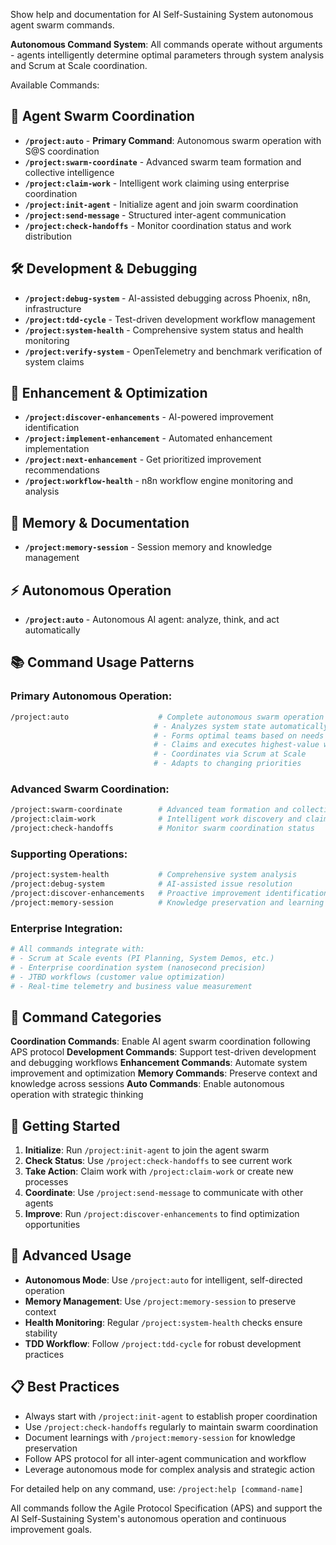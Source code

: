 Show help and documentation for AI Self-Sustaining System autonomous agent swarm commands.

**Autonomous Command System**: All commands operate without arguments - agents intelligently determine optimal parameters through system analysis and Scrum at Scale coordination.

Available Commands:

## 🤖 Agent Swarm Coordination
- **`/project:auto`** - **Primary Command**: Autonomous swarm operation with S@S coordination
- **`/project:swarm-coordinate`** - Advanced swarm team formation and collective intelligence
- **`/project:claim-work`** - Intelligent work claiming using enterprise coordination
- **`/project:init-agent`** - Initialize agent and join swarm coordination  
- **`/project:send-message`** - Structured inter-agent communication
- **`/project:check-handoffs`** - Monitor coordination status and work distribution

## 🛠️ Development & Debugging  
- **`/project:debug-system`** - AI-assisted debugging across Phoenix, n8n, infrastructure
- **`/project:tdd-cycle`** - Test-driven development workflow management
- **`/project:system-health`** - Comprehensive system status and health monitoring
- **`/project:verify-system`** - OpenTelemetry and benchmark verification of system claims

## 🚀 Enhancement & Optimization
- **`/project:discover-enhancements`** - AI-powered improvement identification
- **`/project:implement-enhancement`** - Automated enhancement implementation
- **`/project:next-enhancement`** - Get prioritized improvement recommendations
- **`/project:workflow-health`** - n8n workflow engine monitoring and analysis

## 🧠 Memory & Documentation
- **`/project:memory-session`** - Session memory and knowledge management

## ⚡ Autonomous Operation
- **`/project:auto`** - Autonomous AI agent: analyze, think, and act automatically

## 📚 Command Usage Patterns

### Primary Autonomous Operation:
```bash
/project:auto                    # Complete autonomous swarm operation
                                # - Analyzes system state automatically
                                # - Forms optimal teams based on needs
                                # - Claims and executes highest-value work
                                # - Coordinates via Scrum at Scale
                                # - Adapts to changing priorities
```

### Advanced Swarm Coordination:
```bash
/project:swarm-coordinate        # Advanced team formation and collective intelligence
/project:claim-work              # Intelligent work discovery and claiming
/project:check-handoffs          # Monitor swarm coordination status
```

### Supporting Operations:
```bash
/project:system-health           # Comprehensive system analysis
/project:debug-system            # AI-assisted issue resolution
/project:discover-enhancements   # Proactive improvement identification
/project:memory-session          # Knowledge preservation and learning
```

### Enterprise Integration:
```bash
# All commands integrate with:
# - Scrum at Scale events (PI Planning, System Demos, etc.)
# - Enterprise coordination system (nanosecond precision)
# - JTBD workflows (customer value optimization)
# - Real-time telemetry and business value measurement
```

## 🎯 Command Categories

**Coordination Commands**: Enable AI agent swarm coordination following APS protocol
**Development Commands**: Support test-driven development and debugging workflows
**Enhancement Commands**: Automate system improvement and optimization
**Memory Commands**: Preserve context and knowledge across sessions
**Auto Commands**: Enable autonomous operation with strategic thinking

## 📖 Getting Started

1. **Initialize**: Run `/project:init-agent` to join the agent swarm
2. **Check Status**: Use `/project:check-handoffs` to see current work
3. **Take Action**: Claim work with `/project:claim-work` or create new processes
4. **Coordinate**: Use `/project:send-message` to communicate with other agents
5. **Improve**: Run `/project:discover-enhancements` to find optimization opportunities

## 🔧 Advanced Usage

- **Autonomous Mode**: Use `/project:auto` for intelligent, self-directed operation
- **Memory Management**: Use `/project:memory-session` to preserve context
- **Health Monitoring**: Regular `/project:system-health` checks ensure stability
- **TDD Workflow**: Follow `/project:tdd-cycle` for robust development practices

## 📋 Best Practices

- Always start with `/project:init-agent` to establish proper coordination
- Use `/project:check-handoffs` regularly to maintain swarm coordination
- Document learnings with `/project:memory-session` for knowledge preservation
- Follow APS protocol for all inter-agent communication and workflow
- Leverage autonomous mode for complex analysis and strategic action

For detailed help on any command, use: `/project:help [command-name]`

All commands follow the Agile Protocol Specification (APS) and support the AI Self-Sustaining System's autonomous operation and continuous improvement goals.